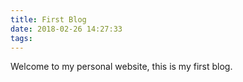 ```yaml
---
title: First Blog
date: 2018-02-26 14:27:33
tags:
---
```


Welcome to my personal website, this is my first blog.
